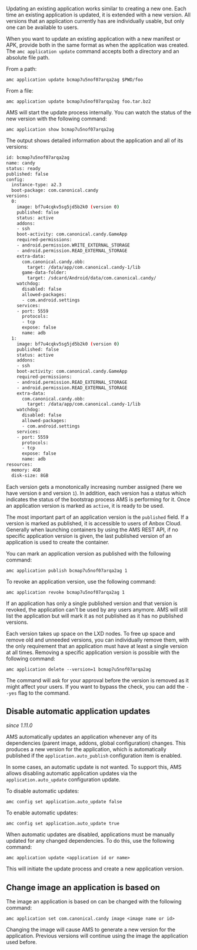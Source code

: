 Updating an existing application works similar to creating a new one. Each time an existing application is updated, it is extended with a new version. All versions that an application currently has are individually usable, but only one can be available to users.

When you want to update an existing application with a new manifest or APK, provide both in the same format as when the application was created. The `amc application update` command accepts both a directory and an absolute file path.

From a path:

    amc application update bcmap7u5nof07arqa2ag $PWD/foo

From a file:

    amc application update bcmap7u5nof07arqa2ag foo.tar.bz2

AMS will start the update process internally. You can watch the status of the new version with the following command:

    amc application show bcmap7u5nof07arqa2ag

The output shows detailed information about the application and all of its versions:

```bash
id: bcmap7u5nof07arqa2ag
name: candy
status: ready
published: false
config:
  instance-type: a2.3
  boot-package: com.canonical.candy
versions:
  0:
    image: bf7u4cqkv5sg5jd5b2k0 (version 0)
    published: false
    status: active
    addons:
    - ssh
    boot-activity: com.canonical.candy.GameApp
    required-permissions:
    - android.permission.WRITE_EXTERNAL_STORAGE
    - android.permission.READ_EXTERNAL_STORAGE
    extra-data:
      com.canonical.candy.obb:
        target: /data/app/com.canonical.candy-1/lib
      game-data-folder:
        target: /sdcard/Android/data/com.canonical.candy/
    watchdog:
      disabled: false
      allowed-packages:
      - com.android.settings
    services:
    - port: 5559
      protocols:
      - tcp
      expose: false
      name: adb
  1:
    image: bf7u4cqkv5sg5jd5b2k0 (version 0)
    published: false
    status: active
    addons:
    - ssh
    boot-activity: com.canonical.candy.GameApp
    required-permissions:
    - android.permission.READ_EXTERNAL_STORAGE
    - android.permission.READ_EXTERNAL_STORAGE
    extra-data:
      com.canonical.candy.obb:
        target: /data/app/com.canonical.candy-1/lib
    watchdog:
      disabled: false
      allowed-packages:
      - com.android.settings
    services:
    - port: 5559
      protocols:
      - tcp
      expose: false
      name: adb
resources:
  memory: 4GB
  disk-size: 8GB
```

Each version gets a monotonically increasing number assigned (here we have version `0` and version `1`).
In addition, each version has a status which indicates the status of the bootstrap process AMS is performing for it. Once an application version is marked as `active`, it is ready to be used.

The most important part of an application version is the `published` field. If a version is marked as published, it is accessible to users of Anbox Cloud. Generally when launching containers by using the AMS REST API, if no specific application version is given, the last published version of an application is used to create the container.

You can mark an application version as published with the following command:

    amc application publish bcmap7u5nof07arqa2ag 1

To revoke an application version, use the following command:

    amc application revoke bcmap7u5nof07arqa2ag 1

If an application has only a single published version and that version is revoked, the application can't be used by any users anymore. AMS will still list the application but will mark it as not published as it has no published versions.

Each version takes up space on the LXD nodes. To free up space and remove old and unneeded versions, you can individually remove them, with the only requirement that an application must have at least a single version at all times. Removing a specific application version is possible with the following command:

    amc application delete --version=1 bcmap7u5nof07arqa2ag

The command will ask for your approval before the version is removed as it might affect your users. If you want to bypass the check, you can add the `--yes` flag to the command.

## Disable automatic application updates

*since 1.11.0*

AMS automatically updates an application whenever any of its dependencies (parent image, addons, global configuration) changes. This produces a new version for the application, which is automatically published if the `application.auto_publish` configuration item is enabled.

In some cases, an automatic update is not wanted. To support this, AMS allows disabling automatic application updates via the `application.auto_update` configuration update.

To disable automatic updates:

    amc config set application.auto_update false

To enable automatic updates:

    amc config set application.auto_update true

When automatic updates are disabled, applications must be manually updated for any changed dependencies. To do this, use the following command:

    amc application update <application id or name>

This will initiate the update process and create a new application version.

## Change image an application is based on

The image an application is based on can be changed with the following command:

    amc application set com.canonical.candy image <image name or id>

Changing the image will cause AMS to generate a new version for the application. Previous versions will continue using the image the application used before.
